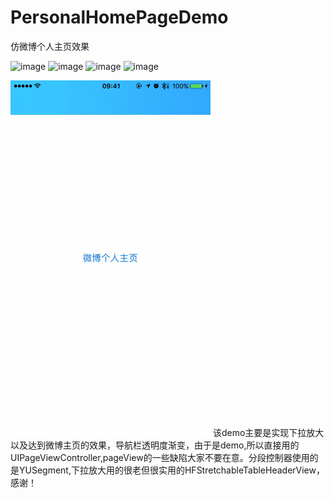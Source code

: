 # PersonalHomePageDemo
仿微博个人主页效果

![image](https://github.com/hkjin/PersonalHomePageDemo/blob/master/PersonalHomePageDemo/Source/001.png?raw=true)
![image](https://github.com/hkjin/PersonalHomePageDemo/blob/master/PersonalHomePageDemo/Source/002.png?raw=true)
![image](https://github.com/hkjin/PersonalHomePageDemo/blob/master/PersonalHomePageDemo/Source/003.png?raw=true)
![image](https://github.com/hkjin/PersonalHomePageDemo/blob/master/PersonalHomePageDemo/Source/004.png?raw=true)

![image](https://github.com/hkjin/PersonalHomePageDemo/blob/master/PersonalHomePageDemo/Source/Untitled.gif?raw=true)
该demo主要是实现下拉放大以及达到微博主页的效果，导航栏透明度渐变，由于是demo,所以直接用的UIPageViewController,pageView的一些缺陷大家不要在意。分段控制器使用的是YUSegment,下拉放大用的很老但很实用的HFStretchableTableHeaderView，感谢！
